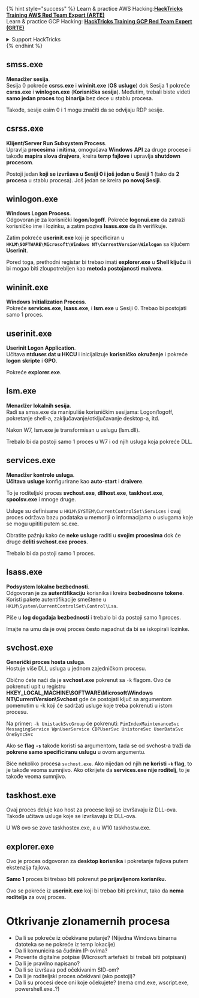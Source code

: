 {% hint style="success" %}
Learn & practice AWS Hacking:<img src="/.gitbook/assets/arte.png" alt="" data-size="line">[**HackTricks Training AWS Red Team Expert (ARTE)**](https://training.hacktricks.xyz/courses/arte)<img src="/.gitbook/assets/arte.png" alt="" data-size="line">\
Learn & practice GCP Hacking: <img src="/.gitbook/assets/grte.png" alt="" data-size="line">[**HackTricks Training GCP Red Team Expert (GRTE)**<img src="/.gitbook/assets/grte.png" alt="" data-size="line">](https://training.hacktricks.xyz/courses/grte)

<details>

<summary>Support HackTricks</summary>

* Check the [**subscription plans**](https://github.com/sponsors/carlospolop)!
* **Join the** 💬 [**Discord group**](https://discord.gg/hRep4RUj7f) or the [**telegram group**](https://t.me/peass) or **follow** us on **Twitter** 🐦 [**@hacktricks\_live**](https://twitter.com/hacktricks\_live)**.**
* **Share hacking tricks by submitting PRs to the** [**HackTricks**](https://github.com/carlospolop/hacktricks) and [**HackTricks Cloud**](https://github.com/carlospolop/hacktricks-cloud) github repos.

</details>
{% endhint %}


## smss.exe

**Menadžer sesija**.\
Sesija 0 pokreće **csrss.exe** i **wininit.exe** (**OS** **usluge**) dok Sesija 1 pokreće **csrss.exe** i **winlogon.exe** (**Korisnička** **sesija**). Međutim, trebali biste videti **samo jedan proces** tog **binarija** bez dece u stablu procesa.

Takođe, sesije osim 0 i 1 mogu značiti da se odvijaju RDP sesije.


## csrss.exe

**Klijent/Server Run Subsystem Process**.\
Upravlja **procesima** i **nitima**, omogućava **Windows** **API** za druge procese i takođe **mapira slova drajvera**, kreira **temp fajlove** i upravlja **shutdown** **procesom**.

Postoji jedan **koji se izvršava u Sesiji 0 i još jedan u Sesiji 1** (tako da **2 procesa** u stablu procesa). Još jedan se kreira **po novoj Sesiji**.


## winlogon.exe

**Windows Logon Process**.\
Odgovoran je za korisnički **logon**/**logoff**. Pokreće **logonui.exe** da zatraži korisničko ime i lozinku, a zatim poziva **lsass.exe** da ih verifikuje.

Zatim pokreće **userinit.exe** koji je specificiran u **`HKLM\SOFTWARE\Microsoft\Windows NT\CurrentVersion\Winlogon`** sa ključem **Userinit**.

Pored toga, prethodni registar bi trebao imati **explorer.exe** u **Shell ključu** ili bi mogao biti zloupotrebljen kao **metoda postojanosti malvera**.


## wininit.exe

**Windows Initialization Process**. \
Pokreće **services.exe**, **lsass.exe**, i **lsm.exe** u Sesiji 0. Trebao bi postojati samo 1 proces.


## userinit.exe

**Userinit Logon Application**.\
Učitava **ntduser.dat u HKCU** i inicijalizuje **korisničko** **okruženje** i pokreće **logon** **skripte** i **GPO**.

Pokreće **explorer.exe**.


## lsm.exe

**Menadžer lokalnih sesija**.\
Radi sa smss.exe da manipuliše korisničkim sesijama: Logon/logoff, pokretanje shell-a, zaključavanje/otključavanje desktop-a, itd.

Nakon W7, lsm.exe je transformisan u uslugu (lsm.dll).

Trebalo bi da postoji samo 1 proces u W7 i od njih usluga koja pokreće DLL.


## services.exe

**Menadžer kontrole usluga**.\
**Učitava** **usluge** konfigurirane kao **auto-start** i **draivere**.

To je roditeljski proces **svchost.exe**, **dllhost.exe**, **taskhost.exe**, **spoolsv.exe** i mnoge druge.

Usluge su definisane u `HKLM\SYSTEM\CurrentControlSet\Services` i ovaj proces održava bazu podataka u memoriji o informacijama o uslugama koje se mogu upititi putem sc.exe.

Obratite pažnju kako će **neke** **usluge** raditi u **svojim procesima** dok će druge **deliti svchost.exe proces**.

Trebalo bi da postoji samo 1 proces.


## lsass.exe

**Podsystem lokalne bezbednosti**.\
Odgovoran je za **autentifikaciju** korisnika i kreira **bezbednosne** **tokene**. Koristi pakete autentifikacije smeštene u `HKLM\System\CurrentControlSet\Control\Lsa`.

Piše u **log** **događaja** **bezbednosti** i trebalo bi da postoji samo 1 proces.

Imajte na umu da je ovaj proces često napadnut da bi se iskopirali lozinke.


## svchost.exe

**Generički proces hosta usluga**.\
Hostuje više DLL usluga u jednom zajedničkom procesu.

Obično ćete naći da je **svchost.exe** pokrenut sa `-k` flagom. Ovo će pokrenuti upit u registru **HKEY\_LOCAL\_MACHINE\SOFTWARE\Microsoft\Windows NT\CurrentVersion\Svchost** gde će postojati ključ sa argumentom pomenutim u -k koji će sadržati usluge koje treba pokrenuti u istom procesu.

Na primer: `-k UnistackSvcGroup` će pokrenuti: `PimIndexMaintenanceSvc MessagingService WpnUserService CDPUserSvc UnistoreSvc UserDataSvc OneSyncSvc`

Ako se **flag `-s`** takođe koristi sa argumentom, tada se od svchost-a traži da **pokrene samo specificiranu uslugu** u ovom argumentu.

Biće nekoliko procesa `svchost.exe`. Ako nijedan od njih **ne koristi `-k` flag**, to je takođe veoma sumnjivo. Ako otkrijete da **services.exe nije roditelj**, to je takođe veoma sumnjivo.


## taskhost.exe

Ovaj proces deluje kao host za procese koji se izvršavaju iz DLL-ova. Takođe učitava usluge koje se izvršavaju iz DLL-ova.

U W8 ovo se zove taskhostex.exe, a u W10 taskhostw.exe.


## explorer.exe

Ovo je proces odgovoran za **desktop korisnika** i pokretanje fajlova putem ekstenzija fajlova.

**Samo 1** proces bi trebao biti pokrenut **po prijavljenom korisniku.**

Ovo se pokreće iz **userinit.exe** koji bi trebao biti prekinut, tako da **nema roditelja** za ovaj proces.


# Otkrivanje zlonamernih procesa

* Da li se pokreće iz očekivane putanje? (Nijedna Windows binarna datoteka se ne pokreće iz temp lokacije)
* Da li komunicira sa čudnim IP-ovima?
* Proverite digitalne potpise (Microsoft artefakti bi trebali biti potpisani)
* Da li je pravilno napisano?
* Da li se izvršava pod očekivanim SID-om?
* Da li je roditeljski proces očekivani (ako postoji)?
* Da li su procesi dece oni koje očekujete? (nema cmd.exe, wscript.exe, powershell.exe..?)
